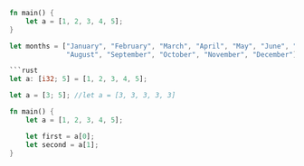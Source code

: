 ```rust
fn main() {
    let a = [1, 2, 3, 4, 5];
}

let months = ["January", "February", "March", "April", "May", "June", "July",
              "August", "September", "October", "November", "December"];

```rust
let a: [i32; 5] = [1, 2, 3, 4, 5];

let a = [3; 5]; //let a = [3, 3, 3, 3, 3]

fn main() {
    let a = [1, 2, 3, 4, 5];

    let first = a[0];
    let second = a[1];
}





```




```